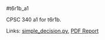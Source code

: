 #t6r1b_a1

CPSC 340 a1 for t6r1b.

Links:
[simple_decision.py](code/simple_decision.py), 
[PDF Report](doc/a1.pdf)